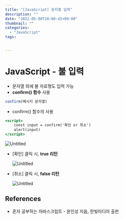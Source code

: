 ```yaml
---
title: "[JavaScript] 문자열 입력"
description: ""
date: "2022-05-08T20:00:45+09:00"
thumbnail: ""
categories:
  - "JavaScript"
tags:
 

---
```

<!--more-->
# JavaScript - 불 입력

- 문자열 외에 불 자료형도 입력 가능
- **confirm() 함수** 사용

```jsx
confirm(메시지 문자열)
```

- confirm() 함수의 사용

```jsx
<script>
	const input = confirm('확인 or 취소')
	alert(input)
</script>
```

![Untitled](/images/lang_javascript/JavaScript_불_입력/Untitled.png)

- [확인] 클릭 시, **true 리턴**
    
    ![Untitled](/images/lang_javascript/JavaScript_불_입력/Untitled%201.png)
    

- [취소] 클릭 시, **false 리턴**
    
    ![Untitled](/images/lang_javascript/JavaScript_불_입력/Untitled%202.png)
    

## References

- 혼자 공부하는 자바스크립트 - 윤인성 지음, 한빛미디어 출판